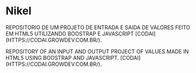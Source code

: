 # Nikel

REPOSITORIO DE UM PROJETO DE ENTRADA E SAIDA DE VALORES FEITO EM HTML5 UTILIZANDO BOOSTRAP E JAVASCRIPT [CODAI] (HTTPS://CODAI.GROWDEV.COM.BR/).

REPOSITORY OF AN INPUT AND OUTPUT PROJECT OF VALUES MADE IN HTML5 USING BOOSTRAP AND JAVASCRIPT. [CODAI] (HTTPS://CODAI.GROWDEV.COM.BR/).
